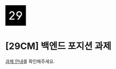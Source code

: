 <img src="./assets/logo.png" alt="drawing" width="64"/>

# [29CM] 백엔드 포지션 과제

[과제 안내](HOMEWORK.md)를 확인해주세요.